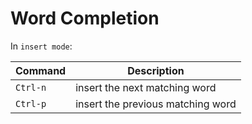 # Word Completion

In `insert mode`:

| Command | Description |
| --- | --- |
| `Ctrl-n` | insert the next matching word |
| `Ctrl-p` | insert the previous matching word |
